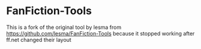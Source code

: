 # FanFiction-Tools
This is a fork of the original tool by lesma from https://github.com/lesma/FanFiction-Tools because it stopped working after ff.net changed their layout
